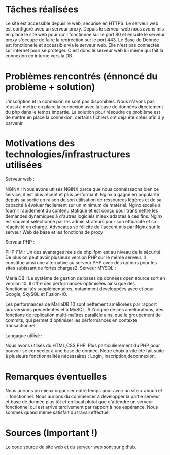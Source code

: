 # Tâches réalisées
Le site est accessible depuis le web, sécurisé en HTTPS.
Le serveur web est configuré avec un serveur proxy.
Depuis le serveur web nous avons mis en place le site web pour qu'il fonctionne sur le port 80 et ensuite le serveur proxy s'occupe de faire la redirection sur le port 443.
Le Base de Donnée est fonctionelle et accessible via le serveur web. Elle n'est pas connectée sur internet pour se proteger. C'est donc le serveur web lui même qui fait la connexion en interne vers la DB.

# Problèmes rencontrés (énnoncé du problème + solution)
L'inscription et la connexion ne sont pas disponibles. Nous n'avons pas réussi à mettre en place la connexion avec la base de données directement du php dans le temps impartie. La solution pour résoudre ce problème est de mettre en place la connexion, certains fichiers ont deja été créés afin d'y parvenir.  

# Motivations des technologies/infrastructures utilisées
Serveur web :

NGINX : Nous avons utlisés NGINX parce que nous connaissaons bien ce service, il est plus récent et plus performant. Nginx a gagné en popularité depuis sa sortie en raison de son utilisation de ressources légères et de sa capacité à évoluer facilement sur un minimum de matériel. Nginx excelle à fournir rapidement du contenu statique et est conçu pour transmettre les demandes dynamiques à d'autres logiciels mieux adaptés à ces fins.
Nginx est souvent sélectionné par les administrateurs pour son efficacité et sa réactivité en charge. Advocates se félicite de l'accent mis par Nginx sur le serveur Web de base et les fonctions de proxy

Serveur PHP :

PHP-FM : Un des avantages réels de php_fpm est au niveau de la sécurité. De plus on peut avoir plusieurs version PHP sur le même serveur. Il constitue ainsi une alternative au serveur PHP avec des options pour les sites subissant de fortes charges2.
Serveur MYSQL :

Maria DB :
Le système de gestion de bases de données open source sort en version 10. Il offre des performances optimisées ainsi que des fonctionnalités supplémentaires, notamment développées avec et pour Google, SkySQL et Fusion-IO.

Les performances de MariaDB 10 sont nettement améliorées par rapport aux versions précédentes et à MySQL. À l'origine de ces améliorations, des fonctions de réplication multi-maîtres parallèle ainsi que le groupement de commits, qui permet d'optimiser les performances en contexte transactionnel.

Langague utilisé :

Nous avons utlisés du HTML,CSS,PHP. Plus particulierement du PHP pour pouvoir se connecter à une base de donnée. Notre choix à vite été fait suite à plusieurs fonctionnalités nécéssaires : Login, inscription,deconnexion.
# Remarques éventuelles
Nous aurions pu mieux organiser notre temps pour avoir un site + abouti et + fonctionnel.
Nous aurions du commencer à developper la partie serveur et base de donnée plus tôt et en local plutot que d'attendre un serveur fonctionnel qui est arrivé tardivement par rapport à nos espérance.
Nous sommes quand même satisfait du travail effectué.
# Sources (Important !)
Le code source du site web et du serveur web sont sur github.
